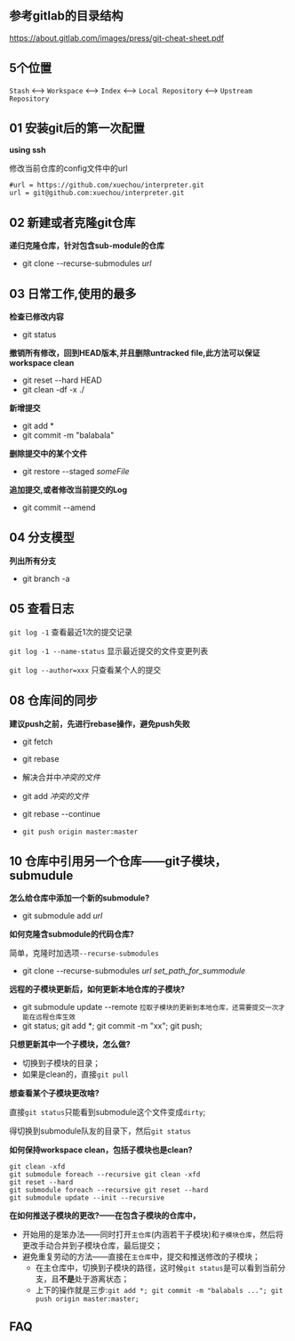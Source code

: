 ## 参考gitlab的目录结构

https://about.gitlab.com/images/press/git-cheat-sheet.pdf

## 5个位置

`Stash` <-->  `Workspace` <--> `Index` <--> `Local Repository` <--> `Upstream Repository`

## 01 安装git后的第一次配置

**using ssh**

修改当前仓库的config文件中的url

```
#url = https://github.com/xuechou/interpreter.git
url = git@github.com:xuechou/interpreter.git
```

## 02 新建或者克隆git仓库

**递归克隆仓库，针对包含sub-module的仓库**

- git clone --recurse-submodules *url*


## 03 日常工作,使用的最多

**检查已修改内容**

- git status

**撤销所有修改，回到HEAD版本,并且删除untracked file,此方法可以保证workspace clean**

- git reset --hard HEAD
- git clean -df -x ./

**新增提交**

- git add *
- git commit -m "balabala"

**删除提交中的某个文件**

- git restore --staged *someFile*

**追加提交,或者修改当前提交的Log**

- git commit --amend

## 04 分支模型

**列出所有分支**

- git branch -a

## 05 查看日志

`git log -1` 查看最近1次的提交记录

`git log -1 --name-status` 显示最近提交的文件变更列表

`git log --author=xxx` 只查看某个人的提交

## 08 仓库间的同步

**建议push之前，先进行rebase操作，避免push失败**

- git fetch
- git rebase
- 解决合并中*冲突的文件*
- git add  *冲突的文件*
- git rebase --continue

- `git push origin master:master`

## 10 仓库中引用另一个仓库——git子模块，submudule

**怎么给仓库中添加一个新的submodule?**

- git submodule add *url*

**如何克隆含submodule的代码仓库?**

简单，克隆时加选项`--recurse-submodules`

- git clone --recurse-submodules *url* *set_path_for_summodule*

**远程的子模块更新后，如何更新本地仓库的子模块?**

- git submodule update --remote   `拉取子模块的更新到本地仓库，还需要提交一次才能在远程仓库生效`
- git status; git add *; git commit -m "xx"; git push;

**只想更新其中一个子模块，怎么做?**

- 切换到子模块的目录；
- 如果是clean的，直接`git pull`

**想查看某个子模块更改啥?**

直接`git status`只能看到submodule这个文件变成`dirty`; 

得切换到submodule队友的目录下，然后`git status`

**如何保持workspace clean，包括子模块也是clean?**

```git
git clean -xfd
git submodule foreach --recursive git clean -xfd
git reset --hard
git submodule foreach --recursive git reset --hard
git submodule update --init --recursive
```
**在如何推送子模块的更改?——在包含子模块的仓库中，**

- 开始用的是笨办法——同时打开`主仓库`(内涵若干子模块)和`子模块仓库`，然后将更改手动合并到子模块仓库，最后提交；
- 避免重复劳动的方法——直接在`主仓库`中，提交和推送修改的子模块；
    - 在主仓库中，切换到子模块的路径，这时候`git status`是可以看到当前分支，且**不是**处于游离状态；
    - 上下的操作就是三步:`git add *; git commit -m "balabals ..."; git push origin master:master;`
## FAQ